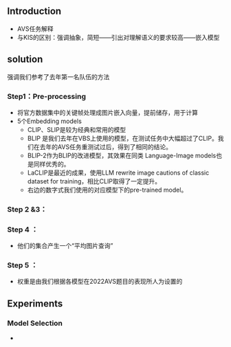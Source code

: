 ---
---


## Introduction 
+ AVS任务解释
+ 与KIS的区别：强调抽象，简短——引出对理解语义的要求较高——嵌入模型

## solution
强调我们参考了去年第一名队伍的方法

### Step1：Pre-processing 
+ 将官方数据集中的关键帧处理成图片嵌入向量，提前储存，用于计算
+ 5个Embedding models 
	+ CLIP、SLIP是较为经典和常用的模型
	+ BLIP 是我们去年在VBS上使用的模型，在测试任务中大幅超过了CLIP。我们在去年的AVS任务重测试过后，得到了相同的结论。
	+ BLIP-2作为BLIP的改进模型，其效果在同类 Language-Image models也是同样优秀的。
	+ LaCLIP是最近的成果，使用LLM rewrite image cautions of classic dataset for training，相比CLIP取得了一定提升。  
	+ 右边的数字式我们使用的对应模型下的pre-trained model。

### Step 2 &3：
### Step 4 ：
+ 他们的集合产生一个“平均图片查询”

### Step 5 ：
+ 权重是由我们根据各模型在2022AVS题目的表现所人为设置的

## Experiments 
### Model Selection 
+ 